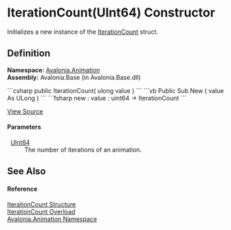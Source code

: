 # IterationCount(UInt64) Constructor


Initializes a new instance of the <a href="T_Avalonia_Animation_IterationCount">IterationCount</a> struct.



## Definition
**Namespace:** <a href="N_Avalonia_Animation">Avalonia.Animation</a>  
**Assembly:** Avalonia.Base (in Avalonia.Base.dll)

<Tabs groupId="api-code-preview">
<TabItem value="csharp" label="C#">
```csharp
public IterationCount(
	ulong value
)
```
</TabItem>
<TabItem value="vb" label="VB">
```vb
Public Sub New ( 
	value As ULong
)
```
</TabItem>
<TabItem value="fsharp" label="F#">
```fsharp
new : 
        value : uint64 -> IterationCount
```
</TabItem>
</Tabs>



<a href="https://github.com/AvaloniaUI/Avalonia/tree/master/src/Avalonia.Base/Animation/IterationCount.cs#L31" title="View the source code">View Source</a>



#### Parameters
<dl><dt>  <a href="https://learn.microsoft.com/dotnet/api/system.uint64" target="_blank" rel="noopener noreferrer">UInt64</a></dt><dd>The number of iterations of an animation.</dd></dl>

## See Also


#### Reference
<a href="T_Avalonia_Animation_IterationCount">IterationCount Structure</a>  
<a href="Overload_Avalonia_Animation_IterationCount__ctor">IterationCount Overload</a>  
<a href="N_Avalonia_Animation">Avalonia.Animation Namespace</a>  

